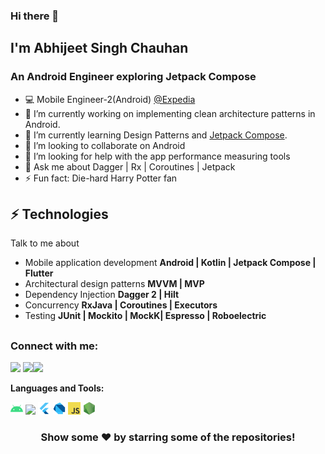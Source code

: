   

### Hi there 👋
## I'm Abhijeet Singh Chauhan
### An Android Engineer exploring Jetpack Compose

- 💻 Mobile Engineer-2(Android) [@Expedia](https://play.google.com/store/apps/details?id=com.expedia.bookings&hl=en_IN&gl=US&pli=1)
- 🔭 I’m currently working on implementing clean architecture patterns in Android.
- 🌱 I’m currently learning Design Patterns and [Jetpack Compose](https://developer.android.com/jetpack/compose).
- 👯 I’m looking to collaborate on Android
- 🤔 I’m looking for help with the app performance measuring tools
- 💬 Ask me about Dagger | Rx | Coroutines | Jetpack
- ⚡ Fun fact: Die-hard Harry Potter fan

## ⚡ Technologies
Talk to me about
- Mobile application development **Android | Kotlin | Jetpack Compose | Flutter**
- Architectural design patterns  **MVVM | MVP**
- Dependency Injection           **Dagger 2 | Hilt**
- Concurrency                    **RxJava | Coroutines | Executors**
- Testing                        **JUnit | Mockito | MockK| Espresso | Roboelectric**

##
### Connect with me:
[<img src="https://img.icons8.com/color/48/000000/twitter.png" width="3.5%"/>](https://twitter.com/andro__abhi) [<img src="https://img.icons8.com/color/48/000000/linkedin.png" width="3.5%"/>](https://www.linkedin.com/in/chauhan-abhi/)[<img src="https://img.icons8.com/windows/32/000000/github.png" width="3.5%"/>](https://github.com/chauhan-abhi-toko)


**Languages and Tools:**  

<code><img height="20" src="https://raw.githubusercontent.com/github/explore/80688e429a7d4ef2fca1e82350fe8e3517d3494d/topics/android/android.png"></code>
<code><img height="20" src="https://github.com/chauhan-abhi/chauhan-abhi/assets/20797673/a333aab0-0c24-44cb-980a-de0c006ff031"></code>
<code><img height="20" src="https://raw.githubusercontent.com/github/explore/80688e429a7d4ef2fca1e82350fe8e3517d3494d/topics/flutter/flutter.png"></code>
<code><img height="20" src="https://raw.githubusercontent.com/github/explore/80688e429a7d4ef2fca1e82350fe8e3517d3494d/topics/dart/dart.png"></code>
<code><img height="20" src="https://raw.githubusercontent.com/github/explore/80688e429a7d4ef2fca1e82350fe8e3517d3494d/topics/javascript/javascript.png"></code>
<code><img height="20" src="https://raw.githubusercontent.com/github/explore/80688e429a7d4ef2fca1e82350fe8e3517d3494d/topics/nodejs/nodejs.png"></code>  

 

<div align="center">

### Show some ❤️ by starring some of the repositories!

</div>  
